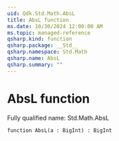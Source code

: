 ```yaml
---
uid: Qdk.Std.Math.AbsL
title: AbsL function
ms.date: 10/30/2024 12:00:00 AM
ms.topic: managed-reference
qsharp.kind: function
qsharp.package: __Std__
qsharp.namespace: Std.Math
qsharp.name: AbsL
qsharp.summary: ""
---
```


# AbsL function

Fully qualified name: Std.Math.AbsL

```qsharp
function AbsL(a : BigInt) : BigInt
```

